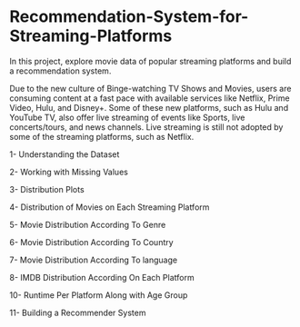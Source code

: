 # Recommendation-System-for-Streaming-Platforms
In this project, explore movie data of popular streaming platforms and build a recommendation system.





Due to the new culture of Binge-watching TV Shows and Movies, users are consuming content at a fast pace with available services like Netflix, Prime Video, Hulu, and Disney+. Some of these new platforms, such as Hulu and YouTube TV, also offer live streaming of events like Sports, live concerts/tours, and news channels. Live streaming is still not adopted by some of the streaming platforms, such as Netflix.








1- Understanding the Dataset

2- Working with Missing Values

3- Distribution Plots

4- Distribution of Movies on Each Streaming Platform

5- Movie Distribution According To Genre

6- Movie Distribution According To Country

7- Movie Distribution According To language

8- IMDB Distribution According On Each Platform

10- Runtime Per Platform Along with Age Group

11- Building a Recommender System

